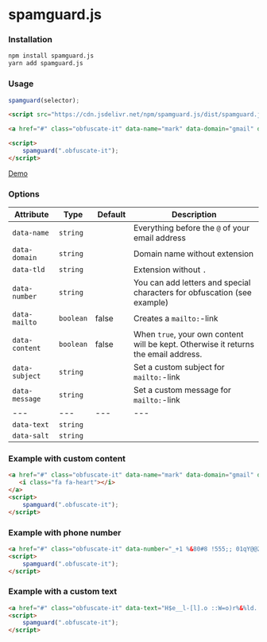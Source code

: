 # spamguard.js





### Installation
```bash
npm install spamguard.js
yarn add spamguard.js
```





### Usage
```javascript
spamguard(selector);
```

```html
<script src="https://cdn.jsdelivr.net/npm/spamguard.js/dist/spamguard.js"></script>

<a href="#" class="obfuscate-it" data-name="mark" data-domain="gmail" data-tld="com"></a>

<script>
	spamguard(".obfuscate-it");
</script>
```

[Demo](https://madeinhamburg.github.io/spamguard.js/example/index.html)





### Options
| Attribute | Type | Default | Description |
|---|---|---|---|
| `data-name` | `string` | | Everything before the `@` of your email address |
| `data-domain` | `string` | | Domain name without extension |
| `data-tld` | `string` | | Extension without `.` |
| `data-number` | `string` | | You can add letters and special characters for obfuscation (see example) |
| `data-mailto` | `boolean` | false | Creates a `mailto:`-link |
| `data-content` | `boolean` | false | When `true`, your own content will be kept. Otherwise it returns the email address. |
| `data-subject` | `string` | | Set a custom subject for `mailto:`-link |
| `data-message` | `string` | | Set a custom message for `mailto:`-link |
|---|---|---|---|
| `data-text` | `string` | |  |
| `data-salt` | `string` | |   |





### Example with custom content

```html
<a href="#" class="obfuscate-it" data-name="mark" data-domain="gmail" data-tld="com" data-content="true" data-mailto="true">
   <i class="fa fa-heart"></i>
</a>
<script>
	spamguard(".obfuscate-it");
</script>
```



### Example with phone number

```html
<a href="#" class="obfuscate-it" data-number="_+1 %&80#8 !555;; 01qY@@23" data-mailto="true"></a>
<script>
	spamguard(".obfuscate-it");
</script>
```



### Example with a custom text

```html
<a href="#" class="obfuscate-it" data-text="H$e__l-[l].o ::W=o)r%&%ld.!" data-salt="§$%&/()=_:;.-[]"></a>
<script>
	spamguard(".obfuscate-it");
</script>
```

